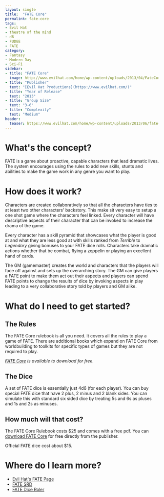 ```yaml
---
layout: single
title:  "FATE Core"
permalink: fate-core
tags:
- Evil Hat
- theatre of the mind
- d6
- FUDGE
- FATE
category: 
- Fantasy
- Modern Day
- Sci-Fi
sidebar:
- title: "FATE Core"
  image: http://www.evilhat.com/home/wp-content/uploads/2013/04/FateCoreBookCover.jpg
- title: "Publisher"
  text: "[Evil Hat Productions](https://www.evilhat.com/)"
- title: "Year of Release"
  text: "2013"
- title: "Group Size"
  text: "3-6"
- title: "Complexity"
  text: "Medium"
header:
  teaser: https://www.evilhat.com/home/wp-content/uploads/2013/06/fate-pageheader3-v2.jpg
---
```


# What's the concept?

FATE is a game about proactive, capable characters that lead dramatic lives. The system encourages using the rules to add new skills, stunts and abilities to make the game work in any genre you want to play.

# How does it work?

Characters are created collaboratively so that all the characters have ties to at least two other characters' backstory. This make sit very easy to setup a one shot game where the characters feel linked. Every character will have descriptive aspects of their character that can be invoked to increase the drama of the game.

Every character has a skill pyramid that showcases what the player is good at and what they are less good at with skills ranked from _Terrible_ to _Legendary_ giving bonuses to your FATE dice rolls. Characters take dramatic actions whether that be combat, flying a zeppelin or playing an excellent hand of cards. 

The GM (gamemaster) creates the world and characters that the players will face off against and sets up the overarching story. The GM can give players a FATE point to make them act out their aspects and players can spend FATE points to change the results of dice by invoking aspects in play leading to a very collaborative story told by players and GM alike.

# What do I need to get started?

## The Rules

The FATE Core rulebook is all you need. It covers all the rules to play a game of FATE. There are additional books which expand on FATE Core from worldbuilding to toolkits for specific types of games but they are not required to play.

_[FATE Core](http://www.evilhat.com/home/wp-content/uploads/FateCore.zip) is available to download for free._

## The Dice

A set of FATE dice is essentially just 4d6 (for each player). You can buy special FATE dice that have 2 plus, 2 minus and 2 blank sides. You can simulate this with standard six sided dice by treating 5s and 6s as pluses and 1s and 2s as minuses.

## How much will that cost?

The FATE Core Rulebook costs $25 and comes with a free pdf. You can [download FATE Core](http://www.evilhat.com/home/wp-content/uploads/FateCore.zip) for free directly from the publisher.

Official FATE dice cost about $15.

# Where do I learn more?

* [Evil Hat's FATE Page](https://www.evilhat.com/home/fate-core/)
* [FATE SRD](https://fate-srd.com/)
* [FATE Dice Roler](https://matita.github.io/fatedice/)